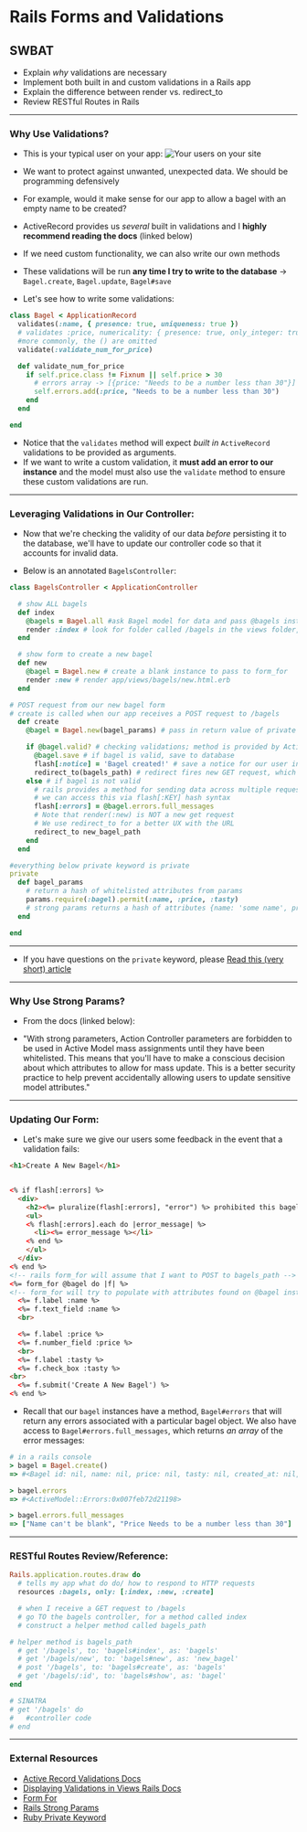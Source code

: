 # Rails Forms and Validations

## SWBAT
- Explain _why_ validations are necessary
- Implement both built in and custom validations in a Rails app
- Explain the difference between render vs. redirect_to
- Review RESTful Routes in Rails

---

### Why Use Validations?

- This is your typical user on your app:
  ![Your users on your site](https://camo.githubusercontent.com/bd5a0e0355fa6a8c1f5478f197be5562a479d41a/68747470733a2f2f6d656469612e67697068792e636f6d2f6d656469612f5a665531314f44616e6c6f43412f67697068792e676966)

- We want to protect against unwanted, unexpected data. We should be programming defensively
- For example, would it make sense for our app to allow a bagel with an empty name to be created?

- ActiveRecord provides us _several_ built in validations and I **highly recommend reading the docs** (linked below)
- If we need custom functionality, we can also write our own methods
- These validations will be run **any time I try to write to the database** -> `Bagel.create`, `Bagel.update`, `Bagel#save`
- Let's see how to write some validations:

```ruby
class Bagel < ApplicationRecord
  validates(:name, { presence: true, uniqueness: true })
  # validates :price, numericality: { presence: true, only_integer: true }
  #more commonly, the () are omitted
  validate(:validate_num_for_price)

  def validate_num_for_price
    if self.price.class != Fixnum || self.price > 30
      # errors array -> [{price: "Needs to be a number less than 30"}]
      self.errors.add(:price, "Needs to be a number less than 30")
    end
  end

end
```

- Notice that the `validates` method will expect _built in_ `ActiveRecord` validations to be provided as arguments.
- If we want to write a custom validation, it **must add an error to our instance** and the model must also use the `validate` method to ensure these custom validations are run.

---

### Leveraging Validations in Our Controller:

- Now that we're checking the validity of our data _before_ persisting it to the database, we'll have to update our controller code so that it accounts for invalid data.

- Below is an annotated `BagelsController`:

```ruby
class BagelsController < ApplicationController

  # show ALL bagels
  def index
    @bagels = Bagel.all #ask Bagel model for data and pass @bagels instance var to the view
    render :index # look for folder called /bagels in the views folder, then render the index.html.erb
  end

  # show form to create a new bagel
  def new
    @bagel = Bagel.new # create a blank instance to pass to form_for
    render :new # render app/views/bagels/new.html.erb
  end

# POST request from our new bagel form
# create is called when our app receives a POST request to /bagels
  def create
    @bagel = Bagel.new(bagel_params) # pass in return value of private bagel_params method, which is a hash of whitelisted attributes

    if @bagel.valid? # checking validations; method is provided by ActiveRecord
      @bagel.save # if bagel is valid, save to database
      flash[:notice] = 'Bagel created!' # save a notice for our user in the flash hash
      redirect_to(bagels_path) # redirect fires new GET request, which will hit the BagelsController#index
    else # if bagel is not valid
      # rails provides a method for sending data across multiple requests
      # we can access this via flash[:KEY] hash syntax
      flash[:errors] = @bagel.errors.full_messages
      # Note that render(:new) is NOT a new get request
      # We use redirect_to for a better UX with the URL
      redirect_to new_bagel_path
    end
  end

#everything below private keyword is private
private
  def bagel_params
    # return a hash of whitelisted attributes from params
    params.require(:bagel).permit(:name, :price, :tasty)
    # strong params returns a hash of attributes {name: 'some name', price: 2, tasty: true}
  end

end
```

---
- If you have questions on the `private` keyword, please [Read this (very short) article](http://ruby-for-beginners.rubymonstas.org/advanced/private_methods.html)

---

### Why Use Strong Params?

- From the docs (linked below):


- "With strong parameters, Action Controller parameters are forbidden to be used in Active Model mass assignments until they have been whitelisted. This means that you'll have to make a conscious decision about which attributes to allow for mass update. This is a better security practice to help prevent accidentally allowing users to update sensitive model attributes."

---

### Updating Our Form:
- Let's make sure we give our users some feedback in the event that a validation fails:

```html
<h1>Create A New Bagel</h1>


<% if flash[:errors] %>
  <div>
    <h2><%= pluralize(flash[:errors], "error") %> prohibited this bagel from being saved:</h2>
    <ul>
    <% flash[:errors].each do |error_message| %>
      <li><%= error_message %></li>
    <% end %>
    </ul>
  </div>
<% end %>
<!-- rails form_for will assume that I want to POST to bagels_path -->
<%= form_for @bagel do |f| %>
<!-- form_for will try to populate with attributes found on @bagel instance -->
  <%= f.label :name %>
  <%= f.text_field :name %>
  <br>

  <%= f.label :price %>
  <%= f.number_field :price %>
  <br>
  <%= f.label :tasty %>
  <%= f.check_box :tasty %>
<br>
  <%= f.submit('Create A New Bagel') %>
<% end %>

```

- Recall that our `bagel` instances have a method, `Bagel#errors` that will return any errors associated with a particular bagel object. We also have access to `Bagel#errors.full_messages`, which returns _an array_ of the error messages:

```ruby
# in a rails console
> bagel = Bagel.create()
=> #<Bagel id: nil, name: nil, price: nil, tasty: nil, created_at: nil, updated_at: nil>

> bagel.errors
=> #<ActiveModel::Errors:0x007feb72d21198>

> bagel.errors.full_messages
=> ["Name can't be blank", "Price Needs to be a number less than 30"]
```

---
### RESTful Routes Review/Reference:

```ruby
Rails.application.routes.draw do
  # tells my app what do do/ how to respond to HTTP requests
  resources :bagels, only: [:index, :new, :create]

  # when I receive a GET request to /bagels
  # go TO the bagels controller, for a method called index
  # construct a helper method called bagels_path

# helper method is bagels_path
  # get '/bagels', to: 'bagels#index', as: 'bagels'
  # get '/bagels/new', to: 'bagels#new', as: 'new_bagel'
  # post '/bagels', to: 'bagels#create', as: 'bagels'
  # get '/bagels/:id', to: 'bagels#show', as: 'bagel'
end

# SINATRA
# get '/bagels' do
#   #controller code
# end
```

---

### External Resources

- [Active Record Validations Docs](http://guides.rubyonrails.org/active_record_validations.html)
- [Displaying Validations in Views Rails Docs](http://guides.rubyonrails.org/active_record_validations.html#displaying-validation-errors-in-views)
- [Form For](https://guides.rubyonrails.org/form_helpers.html#binding-a-form-to-an-object)
- [Rails Strong Params](https://edgeguides.rubyonrails.org/action_controller_overview.html#strong-parameters)
- [Ruby Private Keyword](http://ruby-for-beginners.rubymonstas.org/advanced/private_methods.html)
